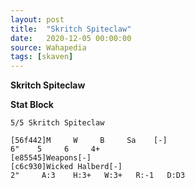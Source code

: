 ```yaml
---
layout: post
title:  "Skritch Spiteclaw"
date:   2020-12-05 00:00:00
source: Wahapedia
tags: [skaven]
---
```


**Skritch Spiteclaw**

**Stat Block**
```
5/5 Skritch Spiteclaw
```

```
[56f442]M     W     B     Sa    [-]
6"    5     6     4+    
[e85545]Weapons[-]
[c6c930]Wicked Halberd[-]
2"     A:3    H:3+   W:3+   R:-1   D:D3  
```
    